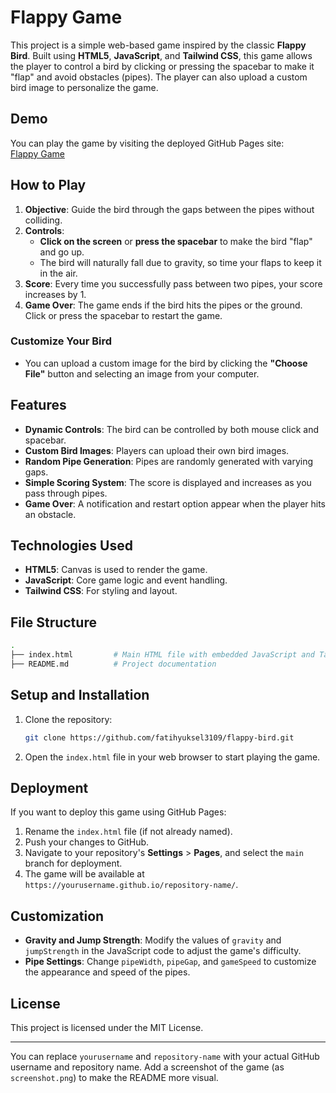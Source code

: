 # Flappy Game

This project is a simple web-based game inspired by the classic **Flappy Bird**. Built using **HTML5**, **JavaScript**, and **Tailwind CSS**, this game allows the player to control a bird by clicking or pressing the spacebar to make it "flap" and avoid obstacles (pipes). The player can also upload a custom bird image to personalize the game.

## Demo

You can play the game by visiting the deployed GitHub Pages site:  
[Flappy Game](https://fatihyuksel3109.github.io/flappy-bird/)

## How to Play

1. **Objective**: Guide the bird through the gaps between the pipes without colliding.
2. **Controls**:
   - **Click on the screen** or **press the spacebar** to make the bird "flap" and go up.
   - The bird will naturally fall due to gravity, so time your flaps to keep it in the air.
3. **Score**: Every time you successfully pass between two pipes, your score increases by 1.
4. **Game Over**: The game ends if the bird hits the pipes or the ground. Click or press the spacebar to restart the game.

### Customize Your Bird

- You can upload a custom image for the bird by clicking the **"Choose File"** button and selecting an image from your computer.

## Features

- **Dynamic Controls**: The bird can be controlled by both mouse click and spacebar.
- **Custom Bird Images**: Players can upload their own bird images.
- **Random Pipe Generation**: Pipes are randomly generated with varying gaps.
- **Simple Scoring System**: The score is displayed and increases as you pass through pipes.
- **Game Over**: A notification and restart option appear when the player hits an obstacle.

## Technologies Used

- **HTML5**: Canvas is used to render the game.
- **JavaScript**: Core game logic and event handling.
- **Tailwind CSS**: For styling and layout.

## File Structure

```bash
.
├── index.html         # Main HTML file with embedded JavaScript and Tailwind CSS
├── README.md          # Project documentation
```

## Setup and Installation

1. Clone the repository:
   ```bash
   git clone https://github.com/fatihyuksel3109/flappy-bird.git
   ```
2. Open the `index.html` file in your web browser to start playing the game.

## Deployment

If you want to deploy this game using GitHub Pages:
1. Rename the `index.html` file (if not already named).
2. Push your changes to GitHub.
3. Navigate to your repository's **Settings** > **Pages**, and select the `main` branch for deployment.
4. The game will be available at `https://yourusername.github.io/repository-name/`.

## Customization

- **Gravity and Jump Strength**: Modify the values of `gravity` and `jumpStrength` in the JavaScript code to adjust the game's difficulty.
- **Pipe Settings**: Change `pipeWidth`, `pipeGap`, and `gameSpeed` to customize the appearance and speed of the pipes.

## License

This project is licensed under the MIT License.

---

You can replace `yourusername` and `repository-name` with your actual GitHub username and repository name. Add a screenshot of the game (as `screenshot.png`) to make the README more visual.
